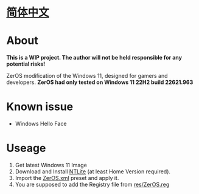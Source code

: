 # **[简体中文](/README/zh_Hans.md)**
# About

**This is a WIP project. The author will not be held responsible for any potential risks!**

ZerOS modification of the Windows 11, designed for gamers and developers.
**ZerOS had only tested on Windows 11 22H2 build 22621.963**

# Known issue

- Windows Hello Face

# Useage

1. Get latest Windows 11 Image
2. Download and Install [NTLite](https://www.ntlite.com/) (at least Home Version required).
3. Import the [ZerOS.xml](ZerOSv011.xml) preset and apply it.
4. You are supposed to add the Registry file from [res/ZerOS.reg](./res/ZerOS.reg)
